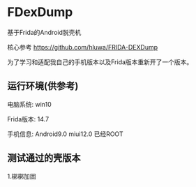 # FDexDump

基于Frida的Android脱壳机

核心参考 https://github.com/hluwa/FRIDA-DEXDump 

为了学习和适配我自己的手机版本以及Frida版本重新开了一个版本。


## 运行环境(供参考)

电脑系统: win10 

Frida版本: 14.7

手机信息: Android9.0 miui12.0 已经ROOT

## 测试通过的壳版本

1.梆梆加固


